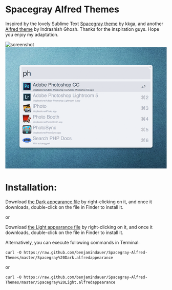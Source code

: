 # Spacegray Alfred Themes

Inspired by the lovely Sublime Text [Spacegray theme](https://github.com/kkga/spacegray) by kkga, and another [Alfred theme](http://dribbble.com/shots/1357911-Spacegray-Alfred-v2-Theme) by Indrashish Ghosh. Thanks for the inspiration guys. Hope you enjoy my adaptation.

![screenshot](Alfred-Spacegray-Dark.png)
![screenshot](Alfred-Spacegray-Light.png)

# Installation:

Download [the Dark appearance file](https://raw.github.com/benjamindauer/Spacegray-Alfred-Themes/master/Spacegray%20Dark.alfredappearance) by right-clicking on it, and once it downloads, double-click on the file in Finder to install it.

or

Download [the Light appearance file](https://raw.github.com/benjamindauer/Spacegray-Alfred-Themes/master/Spacegray%20Light.alfredappearance) by right-clicking on it, and once it downloads, double-click on the file in Finder to install it.

Alternatively, you can execute following commands in Terminal:

```
curl -O https://raw.github.com/benjamindauer/Spacegray-Alfred-Themes/master/Spacegray%20Dark.alfredappearance
```

or

```
curl -O https://raw.github.com/benjamindauer/Spacegray-Alfred-Themes/master/Spacegray%20Light.alfredappearance
```